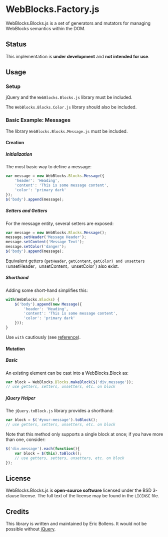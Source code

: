 # WebBlocks.Factory.js

WebBlocks.Blocks.js is a set of generators and mutators for managing WebBlocks 
semantics within the DOM.

## Status

This implementation is **under development** and **not intended for use**.

## Usage

### Setup

jQuery and the `WebBlocks.Blocks.js` library must be included.

The `WebBlocks.Blocks.Color.js` library should also be included.

### Basic Example: Messages

The library `WebBlocks.Blocks.Message.js` must be included.

#### Creation

##### Initialization

The most basic way to define a message:

```js
var message = new WebBlocks.Blocks.Message({
    'header': 'Heading',
    'content': 'This is some message content',
    'color': 'primary dark'
});
$('body').append(message);
```

##### Setters and Getters

For the message entity, several setters are exposed:

```js
var message = new WebBlocks.Blocks.Message();
message.setHeader('Message Header');
message.setContent('Message Text');
message.setColor('danger');
$('body').append(message);
```

Equivalent getters (`getHeader`, `getContent`, `getColor) and unsetters (`unsetHeader`, `unsetContent`, `unsetColor`) also exist.

##### Shorthand

Adding some short-hand simplifies this:

```js
with(WebBlocks.Blocks) {
    $('body').append(new Message({
        'header': 'Heading',
        'content': 'This is some message content',
        'color': 'primary dark'
    }));
}
```

Use `with` cautiously (see [reference](http://www.yuiblog.com/blog/2006/04/11/with-statement-considered-harmful/)).

#### Mutation

##### Basic

An existing element can be cast into a WebBlocks.Block as:

```js
var block = WebBlocks.Blocks.makeBlock($('div.message'));
// use getters, setters, unsetters, etc. on block
```

##### jQuery Helper

The `jQuery.toBlock.js` library provides a shorthand:

```js
var block = $('#your-message').toBlock();
// use getters, setters, unsetters, etc. on block
```

Note that this method only supports a single block at once; if you have more than one, consider:

```js
$('div.message').each(function(){
    var block = $(this).toBlock();
    // use getters, setters, unsetters, etc. on block
});
```

## License

WebBlocks.Blocks.js is **open-source software** licensed under the BSD 
3-clause license. The full text of the license may be found in the `LICENSE` 
file.

## Credits

This library is written and maintained by Eric Bollens. It would not be 
possible without [jQuery](http://jquery.com).
